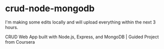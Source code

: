 # crud-node-mongodb

I'm making some edits locally and will upload everything within the next 3 hours.

CRUD Web App built with Node.js, Express, and MongoDB | Guided Project from Coursera
